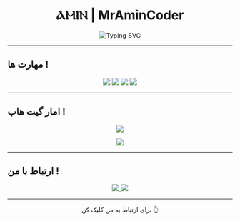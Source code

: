 <!--amin-->
<h1 align="center">ⲀⲘⲒⲚ | MrAminCoder</h1>

<!--amin-->
<p align="center">
  <img src="https://readme-typing-svg.demolab.com?font=Fira+Code&size=24&pause=1000&color=00F7FF&center=true&vCenter=true&width=500&lines=Welcome+To+My+GitHub+%7C+%E2%B2%80%E2%B2%98%E2%B2%92%E2%B2%9A" alt="Typing SVG" />
</p>

---

## مهارت ها !

<p align="center">
  <img src="https://img.shields.io/badge/Python-3776AB?style=for-the-badge&logo=python&logoColor=white"/>
  <img src="https://img.shields.io/badge/Java-007396?style=for-the-badge&logo=java&logoColor=white"/>
  <img src="https://img.shields.io/badge/PHP-8892BE?style=for-the-badge&logo=php&logoColor=white"/>
  <img src="https://img.shields.io/badge/Sketchware-Android-orange?style=for-the-badge&logo=android&logoColor=white"/>
</p>

---

## امار گیت هاب !

<p align="center">
  <img src="https://github-readme-stats.vercel.app/api?username=MrAminCoder&show_icons=true&theme=tokyonight&hide_border=true&rank_icon=github" />
</p>
<p align="center">
  <img src="https://github-readme-stats.vercel.app/api/top-langs/?username=MrAminCoder&layout=compact&theme=tokyonight&hide_border=true" />
</p>

---

## ارتباط با من !

<p align="center">
  <a href="https://t.me/iemrz">
    <img src="https://img.shields.io/badge/Telegram-iemrz-2ca5e0?style=for-the-badge&logo=telegram&logoColor=white"/>
  </a>
  <a href="https://rubika.ir/imcoder">
    <img src="https://img.shields.io/badge/Rubika-imcoder-blueviolet?style=for-the-badge&logo=messenger&logoColor=white"/>
  </a>
</p>

---

<p align="center">
برای ارتباط به من کلیک کن  👆
</p>
